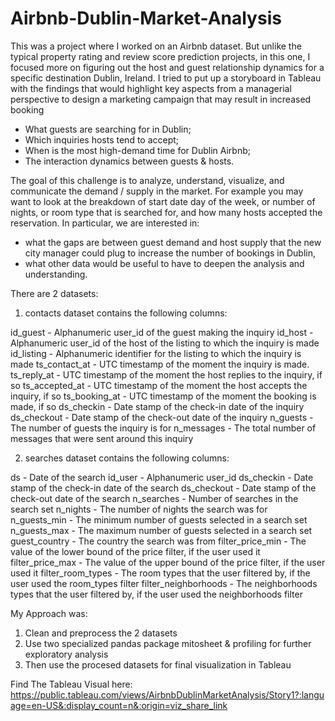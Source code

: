 # Airbnb-Dublin-Market-Analysis

This was a project where I worked on an Airbnb dataset. But unlike the typical property rating and review score prediction projects, in this one, I focused more on figuring out the host and guest relationship dynamics for a specific destination Dublin, Ireland. I tried to put up a storyboard in Tableau with the findings that would highlight key aspects from a managerial perspective to design a marketing campaign that may result in increased booking

- What guests are searching for in Dublin;
- Which inquiries hosts tend to accept;
- When is the most high-demand time for Dublin Airbnb; 
- The interaction dynamics between guests & hosts.

The goal of this challenge is to analyze, understand, visualize, and communicate the demand / supply in the market. For example you may want to look at the breakdown of start date day of the week, or number of nights, or room type that is searched for, and how many hosts accepted the reservation. In particular, we are interested in:

- what the gaps are between guest demand and host supply that the new city manager could plug to increase the number of bookings in Dublin,
- what other data would be useful to have to deepen the analysis and understanding.

There are 2 datasets: 

1. contacts dataset contains the following columns:

id_guest - Alphanumeric user_id of the guest making the inquiry
id_host - Alphanumeric user_id of the host of the listing to which the inquiry is made
id_listing - Alphanumeric identifier for the listing to which the inquiry is made
ts_contact_at - UTC timestamp of the moment the inquiry is made.
ts_reply_at - UTC timestamp of the moment the host replies to the inquiry, if so
ts_accepted_at - UTC timestamp of the moment the host accepts the inquiry, if so
ts_booking_at - UTC timestamp of the moment the booking is made, if so
ds_checkin - Date stamp of the check-in date of the inquiry
ds_checkout - Date stamp of the check-out date of the inquiry
n_guests - The number of guests the inquiry is for
n_messages - The total number of messages that were sent around this inquiry

2. searches dataset contains the following columns:

ds - Date of the search
id_user - Alphanumeric user_id
ds_checkin - Date stamp of the check-in date of the search
ds_checkout - Date stamp of the check-out date of the search
n_searches - Number of searches in the search set
n_nights - The number of nights the search was for
n_guests_min - The minimum number of guests selected in a search set
n_guests_max - The maximum number of guests selected in a search set
guest_country - The country the search was from
filter_price_min - The value of the lower bound of the price filter, if the user used it
filter_price_max - The value of the upper bound of the price filter, if the user used it
filter_room_types - The room types that the user filtered by, if the user used the room_types filter
filter_neighborhoods - The neighborhoods types that the user filtered by, if the user used the neighborhoods filter


My Approach was:
1. Clean and preprocess the 2 datasets
2. Use two specialized pandas package mitosheet & profiling for further exploratory analysis
3. Then use the procesed datasets for final visualization in Tableau

Find The Tableau Visual here: 
https://public.tableau.com/views/AirbnbDublinMarketAnalysis/Story1?:language=en-US&:display_count=n&:origin=viz_share_link
